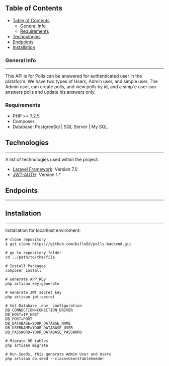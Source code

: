 ## Table of Contents
- [Table of Contents](#table-of-contents)
  - [General Info](#general-info)
  - [Requirements](#requirements)
- [Technologies](#technologies)
- [Endpoints](#endpoints)
- [Installation](#installation)
### General Info
***
This API is for Polls can be answered for authenticated user in the plataform. We have two types of Users, Admin user, and simple user. The Admin user, can create polls, and view polls by id, and a simp`e user can answers polls and update his answers only.
 
### Requirements
- PHP >= 7.2.5
- Composer 
- Database:  PostgresSql | SQL Server | My SQL 
## Technologies
***
A list of technologies used within the project:
* [Laravel Framework](https://laravel.com/docs/7.x/): Version 7.0 
* [JWT-AUTH](https://jwt-auth.readthedocs.io/en/develop/): Version 1.*

## Endpoints
***
## Installation
***
Installation for localhost enviroment: 
```
# clone repository
$ git clone https://github.com/billoBJ/polls-backend.git

# go to repository folder
cd ../path/to/the/file

# Install Packages
composer install

# Generate APP_KEy
php artisan key:generate

# Generate JWT secret key
php artisan jwt:secret

# Set Database .env  configuration
DB_CONNECTION=CONECTION_DRIVER
DB_HOST=IP_HOST
DB_PORT=PORT
DB_DATABASE=YOUR_DATABSE_NAME
DB_USERNAME=YOUR_DATABASE_USER
DB_PASSWORD=YOUR_DATABASE_PASSWORD

# Migrate DB tables
php artisan migrate

# Run Seeds, this generate Admin User and Users 
php artisan db:seed --class=UsersTableSeeder
```
